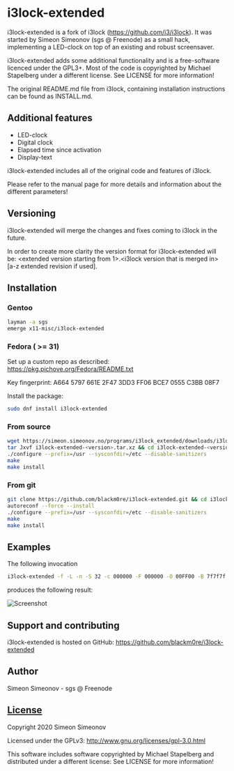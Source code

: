 # i3lock-extended

i3lock-extended is a fork of i3lock (https://github.com/i3/i3lock).
It was started by Simeon Simeonov (sgs @ Freenode) as a small hack, 
implementing a LED-clock on top of an existing and robust screensaver.

i3lock-extended adds some additional functionality and is a free-software
licenced under the GPL3+. Most of the code is copyrighted by Michael Stapelberg
under a different license. See LICENSE for more information\!

The original README.md file from i3lock, containing installation instructions
can be found as INSTALL.md.


## Additional features

- LED-clock
- Digital clock
- Elapsed time since activation
- Display-text

i3lock-extended includes all of the original code and features of i3lock.

Please refer to the manual page for more details and information about the different parameters\!


## Versioning

i3lock-extended will merge the changes and fixes coming to i3lock in the
future.

In order to create more clarity the version format for i3lock-extended will be:
\<extended version starting from 1>.\<i3lock version that is merged in\>[a-z
extended revision if used].


## Installation

### Gentoo

   ```bash
   layman -a sgs
   emerge x11-misc/i3lock-extended
   ```

### Fedora ( >= 31)

Set up a custom repo as described: https://pkg.pichove.org/Fedora/README.txt

Key fingerprint: A664 5797 661E 2F47 3DD3  FF06 BCE7 0555 C3BB 08F7

Install the package:

   ```bash
   sudo dnf install i3lock-extended
   ```


### From source

   ```bash
   wget https://simeon.simeonov.no/programs/i3lock_extended/downloads/i3lock-extended-<version>.tar.xz
   tar Jxvf i3lock-extended-<version>.tar.xz && cd i3lock-extended-<version>
   ./configure --prefix=/usr --sysconfdir=/etc --disable-sanitizers
   make
   make install
   ```


### From git

   ```bash
   git clone https://github.com/blackm0re/i3lock-extended.git && cd i3lock-extended
   autoreconf --force --install
   ./configure --prefix=/usr --sysconfdir=/etc --disable-sanitizers
   make
   make install
   ```


## Examples

The following invocation

   ```bash
   i3lock-extended -f -L -n -S 32 -c 000000 -F 000000 -O 00FF00 -B 7f7f7f -R 7f7f7f -G 7f7f7f -D -E
   ```

produces the following result:

![Screenshot](https://simeon.simeonov.no/programs/i3lock_extended/screenshot.png)


## Support and contributing

i3lock-extended is hosted on GitHub: https://github.com/blackm0re/i3lock-extended


## Author

Simeon Simeonov - sgs @ Freenode


## [License](https://github.com/blackm0re/i3lock-extended/blob/master/LICENSE)

Copyright 2020 Simeon Simeonov

Licensed under the GPLv3: http://www.gnu.org/licenses/gpl-3.0.html

This software includes software copyrighted by Michael Stapelberg and
distributed under a different license: See LICENSE for more information!
